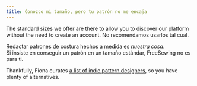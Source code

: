 ```yaml
---
title: Conozco mi tamaño, pero tu patrón no me encaja
---
```


The standard sizes we offer are there to allow you to discover our platform without the need to create an account. No recomendamos usarlos tal cual.

Redactar patrones de costura hechos a medida es *nuestra cosa*.\
Si insiste en conseguir un patrón en un tamaño estándar, FreeSewing no es para ti.

Thankfully, Fiona curates [a list of indie pattern designers](https://chainstitcher.blogspot.com/p/indie-pattern-designers.html), so you have plenty of alternatives.
